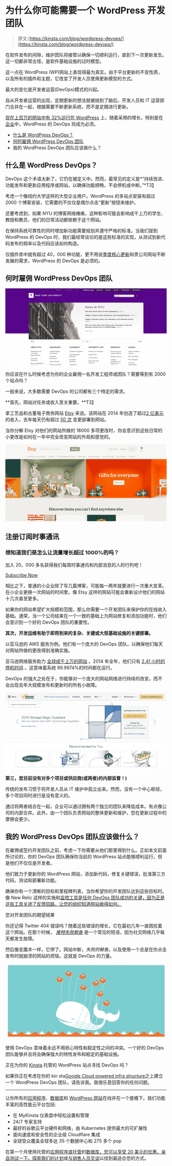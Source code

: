 # 为什么你可能需要一个 WordPress 开发团队

> 原文:[https://kinsta.com/blog/wordpress-devops/](https://kinsta.com/blog/wordpress-devops/)

在软件发布的间隙，维护团队将接管以确保一切顺利运行，直到下一次更新发生。这一切都非常古怪，是软件基础设施的过时模型。

这一点在 WordPress (WP)网站上表现得最为真实。由于平台更新的不变性质，以及所有的插件和主题，它改变了开发人员使用更新模型的方式。

最大的变化是开发者运营(DevOps)模式的兴起。

自从开发者运营的出现，定期更新的想法就被抛到了脑后。开发人员和 IT 运营部门合并在一起，根据需要不断更新系统，而不是定期进行更新。

[现在上百万的网站中有 32%运行在 WordPress](https://kinsta.com/learn/wordpress-history/) 上，随着采用的增长，特别是在[企业](https://kinsta.com/blog/wordpress-enterprise/)中，WordPress 的 DevOps 将成为必须。

*   [什么是 WordPress DevOps？](#what-is-wordpress-devops)
*   [何时雇佣 WordPress DevOps 团队](#hire-wordpress-devops-team)
*   我的 WordPress DevOps 团队应该做什么？

## 什么是 WordPress DevOps？

DevOps 这个术语太新了，它仍在被定义中。然而，最常见的定义是*“持续改进、功能发布和更新应用程序或网站，以确保功能顺畅，不会停机或中断。”*T3】

考虑一个像纽约大学这样的大型企业用户。WordPress 的多站点安装有超过 2000 个博客安装，它需要的不仅仅是偶尔点击“更新”按钮来维护。

还要考虑到，如果 NYU 的博客网络瘫痪，这种影响可能会影响成千上万的学生、教授和教员，他们的日常活动都依赖于这个网站。

在保持系统可靠性的同时增加新功能需要规划并遵守严格的标准。当我们提到 WordPress 的 DevOps 时，我们最经常谈论的是这些标准的实现，从测试到新代码发布的频率以及代码应该如何构造。

仅插件库中就有超过 40，000 种功能，更不用说[季度核心更新](https://kinsta.com/blog/wordpress-automatic-updates/)和贵公司网站不断发展的需求，WordPress 的 DevOps 是必须的。

 ## 何时雇佣 WordPress DevOps 团队

![NYU](img/69aa781bf661580933e63fb3217ec603.png)

你应该在什么时候考虑为你的企业雇佣一名开发工程师或团队？需要等到有 2000 个站点吗？

一般来说，大多数需要 DevOps 的公司都有三个特定的需求。

**首先，网站对任务或收入至关重要。**T3】

拿工艺品和古董电子商务网站 [Etsy](http://etsy.com) 来说。该网站在 2014 年创造了超过[2 亿美元](http://www.statista.com/statistics/409371/etsy-annual-revenue/) 的收入，去年每天仍有超过 [50 次](http://www.infoq.com/news/2014/03/etsy-deploy-50-times-a-day) 变更部署到网站。

当你分解 Etsy 对他们的网站所做的 18000 多项更改时，你会意识到这些日常的小更改是如何在一年中完全改变网站的外观和感觉的。

![Etsy website](img/3a5842f5aef7d65e8304ae209fab760b.png)

 ## 注册订阅时事通讯



### 想知道我们是怎么让流量增长超过 1000%的吗？

加入 20，000 多名获得我们每周时事通讯和内部消息的人的行列吧！

[Subscribe Now](#newsletter)

相比之下，普通的小企业除了写几篇博客，可能每一两年就要进行一次重大变革。在小企业更换一次网站的时间里，像 Etsy 这样的网站可能会重新设计他们的网站十几次甚至更多。

如果你的网站希望扩大规模和范围，那么你需要一个开发团队来保护你的在线收入基础。通常，当一个公司结束在一个一致的基础上为网站修复和添加功能时，他们会意识到一个好的 DevOps 团队的重要性。

**其次，开发运维有助于即将到来的复杂、关键或大型基础设施的关键部署。**

以亚马逊的 AWS 服务为例。他们有一个庞大的 DevOps 团队，以确保他们每天对网站所做的更改得到准确实施。

亚马逊网络服务助力 [全球成千上万的网站](http://www.forbes.com/sites/benkepes/2014/11/25/scale-beyond-comprehension-some-aws-numbers/) 。2014 年全年，他们只有 [2.41 小时的停机时间](http://www.networkworld.com/article/2866950/cloud-computing/which-cloud-providers-had-the-best-uptime-last-year.html) 。这意味着系统 99.9974%的时间都在运行。

DevOps 的强大之处在于，你能够对一个庞大的网站网络进行持续的改变，而不会出现去年大规模发布和更新时的所有小故障。

![AWS](img/9d0ccf096547af85ff34567efc4abd9f.png)

**第三，您目前没有对多个项目或供应商(或两者)的内部监督！)**

传统的发布习惯于将开发人员从 IT 维护中孤立出来。然而，没有一个中心枢纽，多个项目同时进行是没有意义的。

通过将两者结合在一起，企业可以通过拥有两个独立的团队来降低成本。有点像公司的内部合并。此外，由一个团队负责网站的整体更新和维护，您在更新过程中的摩擦会更少。

 ## 我的 WordPress DevOps 团队应该做什么？

在雇佣或签约开发团队之前，考虑一下你需要从他们那里得到什么。正如本文前面所讨论的，你的 DevOps 团队确保你当前的 WordPress 站点能够顺利运行，但是他们不仅仅是开发者。

他们致力于更新你的 WordPress 网站，添加新代码，修复关键错误，批准第三方代码，测试和部署新功能。

确保你有一个清晰的目标和里程碑列表，当你希望你的开发团队达到这些目标时。像 New Relic 这样的实施和[监控工具是任何 DevOps 团队成功的关键，因为正是这些工具关闭了反馈回路，让您的组织知道网站做得如何。](https://kinsta.com/blog/wordpress-performance-new-relic/)

您对开发团队的期望结果

你还记得 Twitter 404 错误吗？随着这些错误的增长，它在最初几年一直困扰着这个网站。在那个时候， *[推特失败鲸鱼](http://www.webmonkey.com/2010/06/twitter-fail-whale-rendered-in-pure-css/)* 是一个常见的短语，因为社交网络几乎每天都发生故障。

然后像变魔术一样，它停了。网站中断，*失败的鲸鱼*，以及使用一个总是在你点击发布时就崩溃的网站的烦恼。这就是 DevOps 的力量。

![Twitter Fail Photo](img/b6fb93907a40ce3219094f7d48f45c71.png)

使用 DevOps 意味着永远不用担心特性和稳定性之间的冲突。一个好的 DevOps 团队能够并且将会确保强大的特性发布和稳定的基础设施。

正在为你的 [Kinsta](https://kinsta.com) 托管的 WordPress 站点寻找 DevOps 吗？

如果你正在考虑在你的 kin sta[Google Cloud powered infra structure](https://kinsta.com/blog/google-cloud-hosting/)之上建立一个 WordPress DevOps 团队，请告诉我。我很乐意回答你的任何问题。

* * *

让你所有的[应用程序](https://kinsta.com/application-hosting/)、[数据库](https://kinsta.com/database-hosting/)和 [WordPress 网站](https://kinsta.com/wordpress-hosting/)在线并在一个屋檐下。我们功能丰富的高性能云平台包括:

*   在 MyKinsta 仪表盘中轻松设置和管理
*   24/7 专家支持
*   最好的谷歌云平台硬件和网络，由 Kubernetes 提供最大的可扩展性
*   面向速度和安全性的企业级 Cloudflare 集成
*   全球受众覆盖全球多达 35 个数据中心和 275 多个 pop

在第一个月使用托管的[应用程序或托管](https://kinsta.com/application-hosting/)的[数据库，您可以享受 20 美元的优惠，亲自测试一下。探索我们的](https://kinsta.com/database-hosting/)[计划](https://kinsta.com/plans/)或[与销售人员交谈](https://kinsta.com/contact-us/)以找到最适合您的方式。